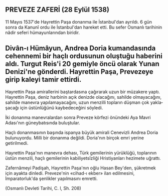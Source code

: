 ## PREVEZE ZAFERİ (28 Eylül 1538)

11 Mayıs 1537'de Hayrettin Paşa donanma ile İstanbul'dan ayrıldı. 6 gün sonra da Kanunî ordu ile İstanbul'dan hareket etti. Bu sefer Os­manlı tarihinin nâdir seferi hümayunlarından biridir.
## Divân-ı Hümâyun, Andrea Doria kumanda­sında cehennemi bir haçlı ordusunun oluştuğu haberini aldı. Turgut Reis'i 20 gemiyle öncü ola­rak Yunan Denizi'ne gönderdi. Hayrettin Paşa, Prevezeye girip kaleyi tamir ettirdi.

Hayrettin Paşa amirallerini baştardasına ça­ğırarak uzun bir müzakere yaptı. Hayrettin Pa­şa, deniz harbinin açık denizde olacağını, sahil­de olmayacağını, sahilde manevra yapılamayacağını, uzun menzilli topların düşman çok yakla­şacağı için üstünlüğünü kaybedeceğini söyledi.

İki donanma manevralardan sonra Preveze körfezi önündeki Aya Mavri Adası'nın güneybatısında buluştular.

Haçlı donanmasının başında ispanya bü­yük amirali Cenevizli Andrea Doria bulunuyor­du. Milli bir donanma değildi. Doria'nın birçok emri yerine getirilmedi.

Hayrettin Paşa'nın manevra dehası, Türk gemilerinin yürüklüğü, toplarının üstün menzili, haçlı gemilerinin kabiliyetsîzliği Hristiyanları hezimete uğrattı.

Zafernâmeyi Padişah, Hayrettin Paşa'nın oğ­lu Hasan Bey'den, şükretmek için ayakta dinle­di. Preveze'nin «cihad-ı ekber» ilan edilmesini, İmparatorluk'da şenlikler yapılmasını emretti.

(Osmanlı Devleti Tarihi, C. l, Sh. 208)
